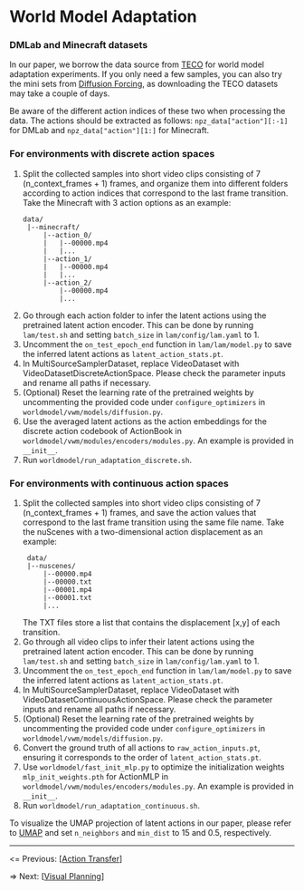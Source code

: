 # World Model Adaptation

### DMLab and Minecraft datasets

In our paper, we borrow the data source from [TECO](https://github.com/wilson1yan/teco) for world model adaptation experiments. If you only need a few samples, you can also try the mini sets from [Diffusion Forcing](https://github.com/buoyancy99/diffusion-forcing), as downloading the TECO datasets may take a couple of days.

Be aware of the different action indices of these two when processing the data. The actions should be extracted as follows: `npz_data["action"][:-1]` for DMLab and `npz_data["action"][1:]` for Minecraft.

### For environments with discrete action spaces

1. Split the collected samples into short video clips consisting of 7 (n_context_frames + 1) frames, and organize them into different folders according to action indices that correspond to the last frame transition. Take the Minecraft with 3 action options as an example:
   ```
   data/
    |--minecraft/
        |--action_0/
        |   |--00000.mp4
        |   |...
        |--action_1/
        |   |--00000.mp4
        |   |...
        |--action_2/
            |--00000.mp4
            |...
   ```
2. Go through each action folder to infer the latent actions using the pretrained latent action encoder. This can be done by running `lam/test.sh` and setting `batch_size` in `lam/config/lam.yaml` to 1.
3. Uncomment the `on_test_epoch_end` function in `lam/lam/model.py` to save the inferred latent actions as `latent_action_stats.pt`.
4. In MultiSourceSamplerDataset, replace VideoDataset with VideoDatasetDiscreteActionSpace. Please check the parameter inputs and rename all paths if necessary.
5. (Optional) Reset the learning rate of the pretrained weights by uncommenting the provided code under `configure_optimizers` in `worldmodel/vwm/models/diffusion.py`.
6. Use the averaged latent actions as the action embeddings for the discrete action codebook of ActionBook in `worldmodel/vwm/modules/encoders/modules.py`. An example is provided in `__init__`.
7. Run `worldmodel/run_adaptation_discrete.sh`.

### For environments with continuous action spaces

1. Split the collected samples into short video clips consisting of 7 (n_context_frames + 1) frames, and save the action values that correspond to the last frame transition using the same file name. Take the nuScenes with a two-dimensional action displacement as an example:
   ```
    data/
    |--nuscenes/
        |--00000.mp4
        |--00000.txt
        |--00001.mp4
        |--00001.txt
        |...
   ```
   The TXT files store a list that contains the displacement [x,y] of each transition.
2. Go through all video clips to infer their latent actions using the pretrained latent action encoder. This can be done by running `lam/test.sh` and setting `batch_size` in `lam/config/lam.yaml` to 1.
3. Uncomment the `on_test_epoch_end` function in `lam/lam/model.py` to save the inferred latent actions as `latent_action_stats.pt`.
4. In MultiSourceSamplerDataset, replace VideoDataset with VideoDatasetContinuousActionSpace. Please check the parameter inputs and rename all paths if necessary.
5. (Optional) Reset the learning rate of the pretrained weights by uncommenting the provided code under `configure_optimizers` in `worldmodel/vwm/models/diffusion.py`.
6. Convert the ground truth of all actions to `raw_action_inputs.pt`, ensuring it corresponds to the order of `latent_action_stats.pt`.
7. Use `worldmodel/fast_init_mlp.py` to optimize the initialization weights `mlp_init_weights.pth` for ActionMLP in `worldmodel/vwm/modules/encoders/modules.py`. An example is provided in `__init__`.
8. Run `worldmodel/run_adaptation_continuous.sh`.

To visualize the UMAP projection of latent actions in our paper, please refer to [UMAP](https://github.com/lmcinnes/umap) and set `n_neighbors` and `min_dist` to 15 and 0.5, respectively.

---

<= Previous: [[Action Transfer](https://github.com/Little-Podi/AdaWorld/blob/main/docs/TRANSFER.md)]

=> Next: [[Visual Planning](https://github.com/Little-Podi/AdaWorld/blob/main/docs/PLANNING.md)]